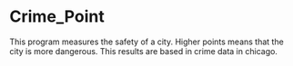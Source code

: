 # Crime_Point

This program measures the safety of a city.
Higher points means that the city is more dangerous.
This results are based in crime data in chicago.
